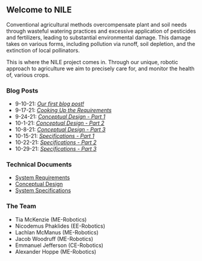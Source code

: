 ## Welcome to NILE

Conventional agricultural methods overcompensate plant and soil needs through wasteful watering practices and excessive application of pesticides and fertilizers, leading to substantial environmental damage. This damage takes on various forms, including pollution via runoff, soil depletion, and the extinction of local pollinators.

This is where the NILE project comes in. Through our unique, robotic approach to agriculture we aim to precisely care for, and monitor the health of, various crops.

### Blog Posts

- 9-10-21: _[Our first blog post!](./blog/9-10-21.html)_
- 9-17-21: _[Cooking Up the Requirements](./blog/9-17-21.html)_
- 9-24-21: _[Conceptual Design - Part 1](./blog/9-24-21.html)_
- 10-1-21: _[Conceptual Design - Part 2](./blog/10-1-21.html)_
- 10-8-21: _[Conceptual Design - Part 3](./blog/10-8-21.html)_
- 10-15-21: _[Specifications - Part 1](./blog/10-15-21.html)_
- 10-22-21: _[Specifications - Part 2](./blog/10-22-21.html)_
- 10-29-21: _[Specifications - Part 3](./blog/10-29-21.html)_

### Technical Documents

- [System Requirements](./assets/NILE_Requirements.pdf)
- [Conceptual Design](./assets/NILE_Conceptual_Design.pdf)
- [System Specifications](./assets/NILE_Specifications.pdf)

### The Team
- Tia McKenzie        (ME-Robotics)
- Nicodemus Phaklides (EE-Robotics)
- Lachlan McManus     (ME-Robotics)
- Jacob Woodruff      (ME-Robotics)
- Emmanuel Jefferson  (CE-Robotics)
- Alexander Hoppe     (ME-Robotics)
